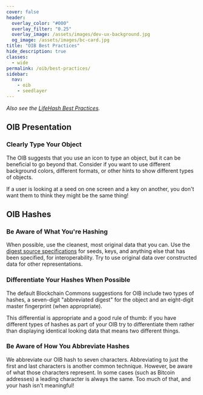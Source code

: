```yaml
---
cover: false
header:
  overlay_color: "#000"
  overlay_filter: "0.25"
  overlay_image: /assets/images/dev-ux-background.jpg
  og_image: /assets/images/bc-card.jpg
title: "OIB Best Practices"
hide_description: true
classes:
  - wide
permalink: /oib/best-practices/
sidebar:
  nav:
    - oib
    - seedlayer
---
```


_Also see the [LifeHash Best Practices](/lifehash/best-practices/)._

## OIB Presentation

### Clearly Type Your Object

The OIB suggests that you use an icon to type an object, but it can be
beneficial to go beyond that. Consider if you want to use different
background colors, different formats, or other hints to show different
types of objects.

If a user is looking at a seed on one screen and a key on another, you
don't want them to think they might be the same thing!

## OIB Hashes

### Be Aware of What You're Hashing

When possible, use the cleanest, most original data that you can. Use
the [digest source
specifications](https://github.com/BlockchainCommons/Research/blob/master/papers/bcr-2021-002-digest.md#the-digest-source-specification)
for seeds, keys, and anything else that has been specified, for
interoperability. Try to use original data over constructed data for
other representations.

### Differentiate Your Hashes When Possible

The default Blockchain Commons suggestions for OIB include two types
of hashes, a seven-digit "abbreviated digest" for the object and an
eight-digit master fingerprint (when appropriate).

This differential is appropriate and a good rule of thumb: if you have
different types of hashes as part of your OIB try to differentiate
them rather than displaying identical looking data that means two
different things.

### Be Aware of How You Abbreviate Hashes

We abbreviate our OIB hash to seven characters. Abbreviating to just
the first and last characters is another common technique. However, be
aware of what those characters represent. In some cases (such as
Bitcoin addresses) a leading character is always the same. Too much of
that, and your hash isn't meaningful!
